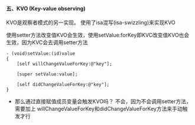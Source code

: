 #### 五、KVO (Key-value observing)

KVO是观察者模式的另一实现。
使用了isa混写(isa-swizzling)来实现KVO

使用setter方法改变值KVO会生效，使用setValue:forKey即KVC改变值KVO也会生效，因为KVC会去调用setter方法

``` 
- (void)setValue:(id)value
{
    [self willChangeValueForKey:@"key"];
    
    [super setValue:value];
    
    [self didChangeValueForKey:@"key"];
}
```

- 那么通过直接赋值成员变量会触发KVO吗？
不会，因为不会调用setter方法，需要加上
willChangeValueForKey和didChangeValueForKey方法来手动触发才行